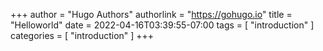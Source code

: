 +++
author = "Hugo Authors"
authorlink = "https://gohugo.io"
title = "Helloworld"
date = 2022-04-16T03:39:55-07:00
tags = [
    "introduction"
]
categories = [
    "introduction"
]
+++